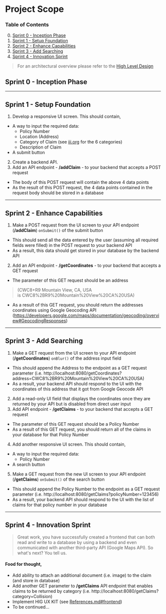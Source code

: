 # Project Scope

### Table of Contents
0. [Sprint 0 - Inception Phase](#sprint-0---inception-phase)
1. [Sprint 1 - Setup Foundation](#sprint-1---setup-foundation)
2. [Sprint 2 - Enhance Capabilities](#sprint-2---enhance-capabilities)
3. [Sprint 3 - Add Searching](#sprint-3---add-searching)
4. [Sprint 4 - Innovation Sprint](#sprint-4---innovation-sprint)

> For an architectural overview please refer to the [High Level Design](https://github.com/brignano/ccsu-senior-project-fall-2020/wiki/High-Level-Design)

## Sprint 0 - Inception Phase

---

## Sprint 1 - Setup Foundation
1. Develop a responsive UI screen. This should contain,
- A way to input the required data:
  - Policy Number
  - Location (Address)
  - Category of Claim (see [iii.org](https://www.iii.org/publications/insurance-handbook/insurance-basics/auto-insurance-basics) for the 6 categories)
  - Description of Claim
- A submit button
2. Create a backend API.
3. Add an API endpoint - **/addClaim** - to your backend that accepts a POST request
- The body of this POST request will contain the above 4 data points
- As the result of this POST request, the 4 data points contained in the request body should be stored in a database

---

## Sprint 2 - Enhance Capabilities
1. Make a POST request from the UI screen to your API endpoint (**/addClaim**) ```onSubmit()``` of the submit button
- This should send all the data entered by the user (assuming all required fields were filled) in the POST request to your backend API
- As a result, this data should get stored in your database by the backend API
2. Add an API endpoint - **/getCoordinates** - to your backend that accepts a GET request
- The parameter of this GET request should be an address  
>(CWC8+R9 Mountain View, CA, USA is CWC8%2BR9%20Mountain%20View%20CA%20USA)
- As a result of this GET request, you should return the addresses coordinates using Google Geocoding API (https://developers.google.com/maps/documentation/geocoding/overview#GeocodingResponses)

---

## Sprint 3 - Add Searching
1. Make a GET request from the UI screen to your API endpoint (**/getCoordinates**) ```onBlur()``` of the address input field
- This should append the Address to the endpoint as a GET request parameter (i.e. http://localhost:8080/getCoordinates?address=CWC8%2BR9%20Mountain%20View%20CA%20USA)
- As a result, your backend API should respond to the UI with the coordinates of this address that it got from Google Geocode API
2. Add a read-only UI field that displays the coordinates once they are returned by your API but is disabled from direct user input
3. Add API endpoint - **/getClaims** - to your backend that accepts a GET request
- The parameter of this GET request should be a Policy Number
- As a result of this GET request, you should return all of the claims in your database for that Policy Number
4. Add another responsive UI screen. This should contain,
- A way to input the required data:
  - Policy Number
- A search button
5. Make a GET request from the new UI screen to your API endpoint (**/getClaims**) ```onSubmit()``` of the search button
- This should append the Policy Number to the endpoint as a GET request parameter (i.e. http://localhost:8080/getClaims?policyNumber=123456)
- As a result, your backend API should respond to the UI with the list of claims for that policy number in your database

---

## Sprint 4 - Innovation Sprint
> Great work, you have successfully created a frontend that can both read and write to a database by using a backend and even communicated with another third-party API (Google Maps API). So what's next? You tell us.  

#### Food for thought,
- Add ability to attach an additional document (i.e. image) to the claim (and store in database)
- Add another GET parameter to **/getClaims** API endpoint that enables claims to be returned by category (i.e. http://localhost:8080/getClaims?category=Collision)
- Implement HIG UX KIT (see [References.md#frontend](References.md#frontend))
- To be continued…
